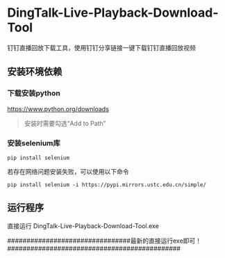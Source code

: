 # DingTalk-Live-Playback-Download-Tool
钉钉直播回放下载工具，使用钉钉分享链接一键下载钉钉直播回放视频

## 安装环境依赖
### 下载安装python
<a href="https://www.python.org/downloads" target="_blank">https://www.python.org/downloads</a>
> 安装时需要勾选“Add to Path”
### 安装selenium库
    pip install selenium
若存在网络问题安装失败，可以使用以下命令

    pip install selenium -i https://pypi.mirrors.ustc.edu.cn/simple/

## 运行程序
直接运行 DingTalk-Live-Playback-Download-Tool.exe

################################最新的直接运行exe即可！#############################################
